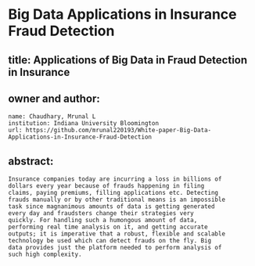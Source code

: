 # Big Data Applications in Insurance Fraud Detection
## title: Applications of Big Data in Fraud Detection in Insurance
## owner and author:
    name: Chaudhary, Mrunal L
    institution: Indiana University Bloomington
    url: https://github.com/mrunal220193/White-paper-Big-Data-Applications-in-Insurance-Fraud-Detection
## abstract: 
    Insurance companies today are incurring a loss in billions of
    dollars every year because of frauds happening in filing
    claims, paying premiums, filling applications etc. Detecting
    frauds manually or by other traditional means is an impossible
    task since magnanimous amounts of data is getting generated
    every day and fraudsters change their strategies very
    quickly. For handling such a humongous amount of data,
    performing real time analysis on it, and getting accurate
    outputs; it is imperative that a robust, flexible and scalable
    technology be used which can detect frauds on the fly. Big
    data provides just the platform needed to perform analysis of
    such high complexity.
 
